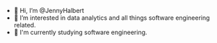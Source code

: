 - 👋 Hi, I’m @JennyHalbert
- 👀 I’m interested in data analytics and all things software engineering related. 
- 🌱 I'm currently studying software engineering.


<!---
JennyHalbert/JennyHalbert is a ✨ special ✨ repository because its `README.md` (this file) appears on your GitHub profile.
You can click the Preview link to take a look at your changes.
--->
